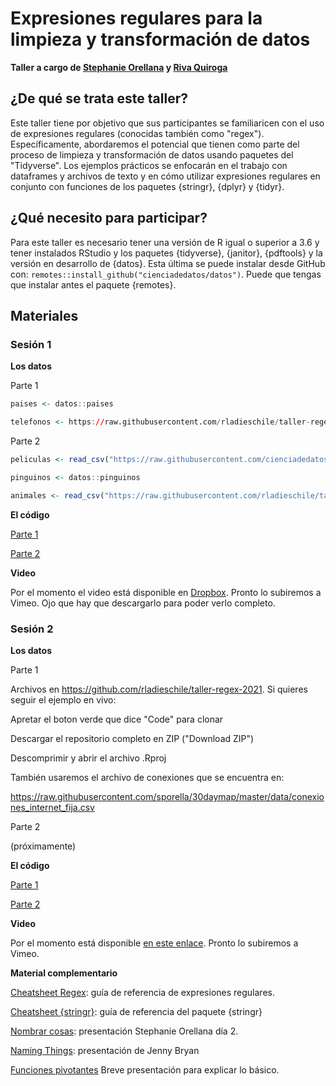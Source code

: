 # Expresiones regulares para la limpieza y transformación de datos

**Taller a cargo de [Stephanie Orellana](https://twitter.com/sporella) y [Riva Quiroga](https://twitter.com/rivaquiroga)**


## ¿De qué se trata este taller?

Este taller tiene por objetivo que sus participantes se familiaricen con el uso de expresiones regulares (conocidas también como "regex"). Específicamente, abordaremos el potencial que tienen como parte del proceso de limpieza y transformación de datos usando paquetes del "Tidyverse". Los ejemplos prácticos se enfocarán en el trabajo con dataframes y archivos de texto y en cómo utilizar expresiones regulares en conjunto con funciones de los paquetes {stringr}, {dplyr} y {tidyr}.


## ¿Qué necesito para participar?

Para este taller es necesario tener una versión de R igual o superior a 3.6 y tener instalados RStudio y los paquetes {tidyverse}, {janitor}, {pdftools} y la versión en desarrollo de {datos}. Esta última se puede instalar desde GitHub con: `remotes::install_github("cienciadedatos/datos")`. Puede que tengas que instalar antes el paquete {remotes}.


## Materiales


### Sesión 1

**Los datos**

Parte 1

```R
paises <- datos::paises 

telefonos <- https://raw.githubusercontent.com/rladieschile/taller-regex-2021/main/datos/telefonos.csv 
```

Parte 2

```R
peliculas <- read_csv("https://raw.githubusercontent.com/cienciadedatos/datos-de-miercoles/master/datos/2020/2020-02-19/ranking_imdb.csv")

pinguinos <- datos::pinguinos

animales <- read_csv("https://raw.githubusercontent.com/rladieschile/taller-regex-2021/main/datos/animales.csv")
```

**El código**

[Parte 1](https://bit.ly/taller-regex-1-codigo-1)

[Parte 2](https://bit.ly/taller-regex-1-codigo-2)

**Video**

Por el momento el video está disponible en [Dropbox](https://www.dropbox.com/s/2vitezdgv8oll83/regex-parte1.mp4?dl=0). Pronto lo subiremos a Vimeo. Ojo que hay que descargarlo para poder verlo completo. 

### Sesión 2

**Los datos**

Parte 1

Archivos en https://github.com/rladieschile/taller-regex-2021. Si quieres seguir el ejemplo en vivo: 

Apretar el boton verde que dice "Code" para clonar

Descargar el repositorio completo en ZIP ("Download ZIP")

Descomprimir y abrir el archivo .Rproj

También usaremos el archivo de conexiones que se encuentra en:

https://raw.githubusercontent.com/sporella/30daymap/master/data/conexiones_internet_fija.csv

Parte 2

(próximamente)

**El código**

[Parte 1](https://bit.ly/taller-regex-2-codigo-1)

[Parte 2](https://bit.ly/taller-regex-2-codigo-2)

**Video**

Por el momento está disponible [en este enlace](https://puc.zoom.us/rec/share/sYP4elI8LUf3rm1EcLjRJTtBigAu1liytONMDzI4J8K84dyXrUe9XW37bSoIKgz0.2ZpElFH2E3HmzFGK?startTime=1613768514000). Pronto lo subiremos a Vimeo. 

**Material complementario**

[Cheatsheet Regex](https://rstudio.com/wp-content/uploads/2016/09/RegExCheatsheet.pdf): guía de referencia de expresiones regulares.

[Cheatsheet {stringr}](https://github.com/rstudio/cheatsheets/blob/master/strings.pdf): guía de referencia del paquete {stringr}

[Nombrar cosas](https://sporella.github.io/nombrar_cosas/#1): presentación Stephanie Orellana día 2.

[Naming Things](http://www2.stat.duke.edu/~rcs46/lectures_2015/01-markdown-git/slides/naming-slides/naming-slides.pdf): presentación de Jenny Bryan

[Funciones pivotantes](https://sporella.github.io/pivot/#1) Breve presentación para explicar lo básico.
